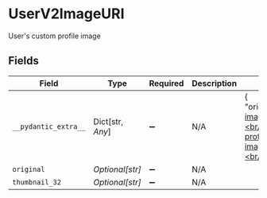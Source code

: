 # UserV2ImageURI

User's custom profile image


## Fields

| Field                                                                                                                                                        | Type                                                                                                                                                         | Required                                                                                                                                                     | Description                                                                                                                                                  | Example                                                                                                                                                      |
| ------------------------------------------------------------------------------------------------------------------------------------------------------------ | ------------------------------------------------------------------------------------------------------------------------------------------------------------ | ------------------------------------------------------------------------------------------------------------------------------------------------------------ | ------------------------------------------------------------------------------------------------------------------------------------------------------------ | ------------------------------------------------------------------------------------------------------------------------------------------------------------ |
| `__pydantic_extra__`                                                                                                                                         | Dict[str, *Any*]                                                                                                                                             | :heavy_minus_sign:                                                                                                                                           | N/A                                                                                                                                                          | {<br/>"original": "https://account-profile-images.epilot.cloud/1/avatar.png",<br/>"thumbnail_32": "https://account-profile-images.epilot.cloud/1/avatar_32x32.png"<br/>} |
| `original`                                                                                                                                                   | *Optional[str]*                                                                                                                                              | :heavy_minus_sign:                                                                                                                                           | N/A                                                                                                                                                          |                                                                                                                                                              |
| `thumbnail_32`                                                                                                                                               | *Optional[str]*                                                                                                                                              | :heavy_minus_sign:                                                                                                                                           | N/A                                                                                                                                                          |                                                                                                                                                              |